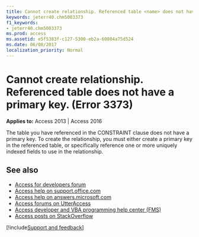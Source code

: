 ```yaml
---
title: Cannot create relationship. Referenced table <name> does not have a primary key. (Error 3373)
keywords: jeterr40.chm5003373
f1_keywords:
- jeterr40.chm5003373
ms.prod: access
ms.assetid: e5f5383f-c127-5300-eb2a-60804a75d524
ms.date: 06/08/2017
localization_priority: Normal
---
```



# Cannot create relationship. Referenced table <name> does not have a primary key. (Error 3373)

  

**Applies to:** Access 2013 | Access 2016

The table you have referenced in the CONSTRAINT clause does not have a primary key. To create the relationship, you must either create a primary key in the referenced table, or specifically reference one or more uniquely indexed fields to use in the relationship.

## See also

- [Access for developers forum](https://social.msdn.microsoft.com/Forums/office/home?forum=accessdev)
- [Access help on support.office.com](https://support.office.com/search/results?query=Access)
- [Access help on answers.microsoft.com](https://answers.microsoft.com/)
- [Access forums on UtterAccess](https://www.utteraccess.com/forum/index.php?act=idx)
- [Access developer and VBA programming help center (FMS)](https://www.fmsinc.com/MicrosoftAccess/developer/)
- [Access posts on StackOverflow](https://stackoverflow.com/questions/tagged/ms-access)

[!include[Support and feedback](~/includes/feedback-boilerplate.md)]